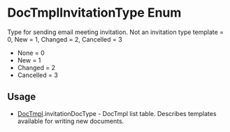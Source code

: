 <properties generated="1" SortOrder="990" />

# DocTmplInvitationType Enum

Type for sending email meeting invitation. Not an invitation type template = 0, New = 1, Changed = 2, Cancelled = 3

* None = 0
* New = 1
* Changed = 2
* Cancelled = 3

## Usage
* [DocTmpl](DocTmpl.md).invitationDocType - DocTmpl list table. Describes templates available for writing new documents.

